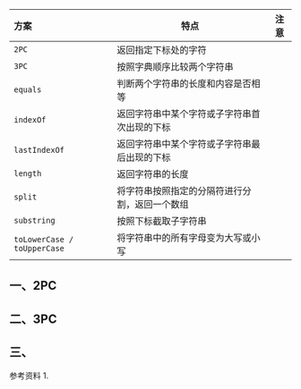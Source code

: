 | 方案                          | 特点                      | 注意 |
|:----------------------------|-------------------------|----|
| `2PC`                       | 返回指定下标处的字符              |    |
| `3PC`                       | 按照字典顺序比较两个字符串           |    |
| `equals`                    | 判断两个字符串的长度和内容是否相等       |    |
| `indexOf`                   | 返回字符串中某个字符或子字符串首次出现的下标  |    |
| `lastIndexOf`               | 返回字符串中某个字符或子字符串最后出现的下标  |    |
| `length`                    | 返回字符串的长度                |    |
| `split`                     | 将字符串按照指定的分隔符进行分割，返回一个数组 |    |
| `substring`                 | 按照下标截取子字符串              |    |
| `toLowerCase / toUpperCase` | 将字符串中的所有字母变为大写或小写       |    |

## 一、2PC

## 二、3PC

## 三、




参考资料
1. 